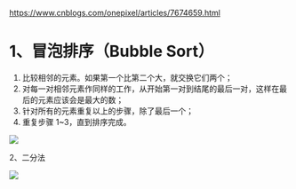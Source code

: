 <!-- @format -->

https://www.cnblogs.com/onepixel/articles/7674659.html

# 1、冒泡排序（Bubble Sort）

1. 比较相邻的元素。如果第一个比第二个大，就交换它们两个；
2. 对每一对相邻元素作同样的工作，从开始第一对到结尾的最后一对，这样在最后的元素应该会是最大的数；
3. 针对所有的元素重复以上的步骤，除了最后一个；
4. 重复步骤 1~3，直到排序完成。

![](https://raw.githubusercontent.com/tengyuanOasis/image/master/image/202206051819076.gif)

2、二分法

![](https://p1-jj.byteimg.com/tos-cn-i-t2oaga2asx/gold-user-assets/2020/5/11/172015959a0ed77f~tplv-t2oaga2asx-zoom-in-crop-mark:1304:0:0:0.awebp)
